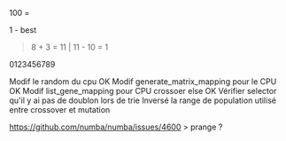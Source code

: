 100 = 

1 - best




> 8 + 3 = 11 | 11 - 10 = 1

0123456789


Modif le random du cpu OK
Modif generate_matrix_mapping pour le CPU OK
Modif list_gene_mapping pour CPU crossoer else OK
Vérifier selector qu'il y ai pas de doublon lors de trie
Inversé la range de population utilisé entre crossover et mutation




https://github.com/numba/numba/issues/4600 > prange ?